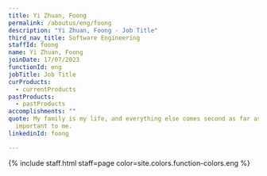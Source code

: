 ```yaml
---
title: Yi Zhuan, Foong
permalink: /aboutus/eng/foong
description: "Yi Zhuan, Foong - Job Title"
third_nav_title: Software Engineering
staffId: foong
name: Yi Zhuan, Foong
joinDate: 17/07/2023
functionId: eng
jobTitle: Job Title
curProducts:
  - currentProducts
pastProducts:
  - pastProducts
accomplishments: ""
quote: My family is my life, and everything else comes second as far as what’s
  important to me.
linkedinId: foong

---
```


{% include staff.html staff=page color=site.colors.function-colors.eng %}
